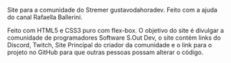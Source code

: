 Site para a comunidade do Stremer gustavodahoradev. Feito com a ajuda do canal Rafaella Ballerini.

Feito com HTML5 e CSS3 puro com flex-box. O objetivo do site é divulgar a comunidade de programadores Software S.Out Dev, o site contém links do Discord, Twitch, Site Principal do criador da comunidade e o link para o projeto no GitHub para que outras pessoas possam alterar o código.